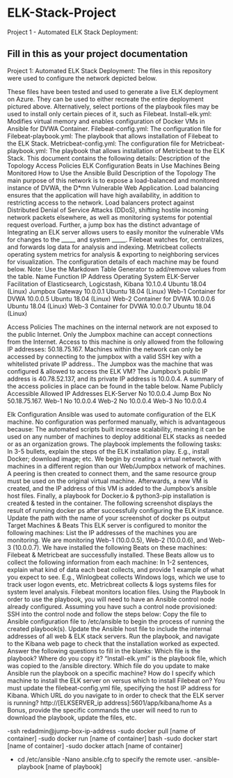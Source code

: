 # ELK-Stack-Project
Project 1 - Automated ELK Stack Deployment:

## Fill in this as your project documentation

Project 1: Automated ELK Stack Deployment:
The files in this repository were used to configure the network depicted below.

These files have been tested and used to generate a live ELK deployment on Azure. They can be used to either
recreate the entire deployment pictured above. Alternatively, select portions of the playbook files may be used to install only certain pieces of it, such as Filebeat.
  Install-elk.yml: Modifies virtual memory and enables configuration of Docker VMs in Ansible for DVWA Container.
  Filebeat-config.yml: The configuration file for 
   Filebeat-playbook.yml: The playbook that allows installation of Filebeat to the ELK Stack.
  Metricbeat-config.yml: The configuration file for 
  Metricbeat-playbook.yml: The playbook that allows installation of Metricbeat to the ELK Stack.
This document contains the following details:
Description of the Topology
Access Policies
ELK Configuration
Beats in Use
Machines Being Monitored
How to Use the Ansible Build
Description of the Topology
The main purpose of this network is to expose a load-balanced and monitored instance of DVWA, the D*mn Vulnerable Web Application.
Load balancing ensures that the application will have high availability, in addition to restricting access to the network.
Load balancers protect against Distributed Denial of Service Attacks (DDoS), shifting hostile incoming network packets elsewhere, as well as monitoring systems for potential request overload. Further, a jump box has the distinct advantage of 
Integrating an ELK server allows users to easily monitor the vulnerable VMs for changes to the _____ and system _____.
Filebeat watches for, centralizes, and forwards log data for analysis and indexing.
Metricbeat collects operating system metrics for analysis & exporting to neighboring services for visualization.
The configuration details of each machine may be found below. Note: Use the Markdown Table Generator to add/remove values from the table.
Name
Function
IP Address
Operating System
ELK-Server
Facilitation of Elasticsearch, Logicstash, Kibana
10.1.0.4
Ubuntu 18.04 (Linux)
Jumpbox
Gateway
10.0.0.1
Ubuntu 18.04 (Linux)
Web-1
Container for DVWA
10.0.0.5
Ubuntu 18.04 (Linux)
Web-2
Container for DVWA
10.0.0.6
Ubuntu 18.04 (Linux)
Web-3
Container for DVWA
10.0.0.7
Ubuntu 18.04 (Linux)

Access Policies
The machines on the internal network are not exposed to the public Internet. 
Only the Jumpbox machine can accept connections from the Internet. Access to this machine is only allowed from the following IP addresses:
50.18.75.167.
Machines within the network can only be accessed by connecting to the jumpbox with a valid SSH key with a whitelisted private IP address..
The Jumpbox was the machine that was configured & allowed to access the ELK VM?
The Jumpbox’s public IP address is 40.78.52.137, and its private IP address is 10.0.0.4.
A summary of the access policies in place can be found in the table below.
Name
Publicly Accessible
Allowed IP Addresses
ELK-Server
No
10.0.0.4
Jump Box
No
50.18.75.167.
Web-1
No
10.0.0.4
Web-2
No
10.0.0.4
Web-3
No
10.0.0.4

Elk Configuration
Ansible was used to automate configuration of the ELK machine. No configuration was performed manually, which is advantageous because:
The automated scripts built increase scalability, meaning it can be used on any number of machines to deploy additional ELK stacks as needed or as an organization grows.
The playbook implements the following tasks:
In 3-5 bullets, explain the steps of the ELK installation play. E.g., install Docker; download image; etc.
We begin by creating a virtual network, with machines in a different region than our Web/Jumpbox network of machines. A peering is then created to connect them, and the same resource group must be used on the original virtual machine.
Afterwards, a new VM is created, and the IP address of this VM is added to the Jumpbox’s ansible host files.
Finally, a playbook for Docker.io & python3-pip installation is created & tested in the container.
The following screenshot displays the result of running docker ps after successfully configuring the ELK instance.
Update the path with the name of your screenshot of docker ps output
Target Machines & Beats
This ELK server is configured to monitor the following machines:
List the IP addresses of the machines you are monitoring. We are monitoring Web-1 (10.0.0.5), Web-2 (10.0.0.6), and Web-3 (10.0.0.7).
We have installed the following Beats on these machines:
Filebeat & Metricbeat are successfully installed.
These Beats allow us to collect the following information from each machine:
In 1-2 sentences, explain what kind of data each beat collects, and provide 1 example of what you expect to see. E.g., Winlogbeat collects Windows logs, which we use to track user logon events, etc.
Metricbreat collects & logs systems files for system level analysis.
Filebeat monitors location files.
Using the Playbook
In order to use the playbook, you will need to have an Ansible control node already configured. Assuming you have such a control node provisioned: SSH into the control node and follow the steps below:
Copy the file to Ansible configuration file to /etc/ansible to begin the process of running the created playbook(s).
Update the Ansible host file to include the internal addresses of all web & ELK stack servers.
Run the playbook, and navigate to the Kibana web page to check that the installation worked as expected.
Answer the following questions to fill in the blanks:
Which file is the playbook? Where do you copy it? “Install-elk.yml” is the playbook file, which was copied to the /ansible directory.
Which file do you update to make Ansible run the playbook on a specific machine? How do I specify which machine to install the ELK server on versus which to install Filebeat on? You must update the filebeat-config.yml file, specifying the host IP address for Kibana.
Which URL do you navigate to in order to check that the ELK server is running? http://[ELKSERVER_ip address]:5601/app/kibana/home
As a Bonus, provide the specific commands the user will need to run to download the playbook, update the files, etc.

-ssh redadmin@jump-box-ip-address
-sudo docker pull [name of container]
-sudo docker run [name of container] bash
-sudo docker start [name of container]
-sudo docker attach [name of container]
- cd /etc/ansible
-Nano ansible.cfg to specify the remote user.
-ansible-playbook [name of playbook]
